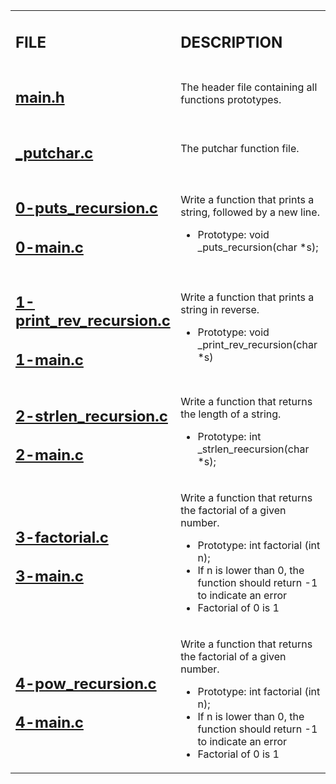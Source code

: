 <table>
    <tr>
        <td><h2><strong>FILE</strong></h2></td>
        <td><h2><strong>DESCRIPTION</strong></h2></td>
    </tr>
    <tr>
        <td><h2><a href="https://github.com/LivingDemonness28/alx-low_level_programming/blob/master/0x08-recursion/main.h" target="_blank">main.h</a></h2></td>
        <td>The header file containing all functions prototypes.</td>
    </tr>
    <tr>
        <td><h2><a href="https://github.com/LivingDemonness28/alx-low_level_programming/blob/master/0x08-recursion/_putchar.c" target="_blank">_putchar.c</a></h2></td>
        <td>The putchar function file.</td>
    </tr>
    <tr>
        <td>
            <h2><a href="https://github.com/LivingDemonness28/alx-low_level_programming/blob/master/0x08-recursion/0-puts_recursion.c" target="_blank">0-puts_recursion.c</a></h2>
            <h2><a href="https://github.com/LivingDemonness28/alx-low_level_programming/blob/master/0x08-recursion/0-main.c" target="_blank">0-main.c</a></h2>
        </td>
        <td>
            <p>Write a function that prints a string, followed by a new line.</p>
            <ul>
                <li>Prototype: void _puts_recursion(char *s);</li>
            </ul>
        </td>
    </tr>
    <tr>
        <td>
            <h2><a href="https://github.com/LivingDemonness28/alx-low_level_programming/blob/master/0x08-recursion/1-print_rev_recursion.c" target="_blank">1-print_rev_recursion.c</a></h2>
            <h2><a href="https://github.com/LivingDemonness28/alx-low_level_programming/blob/master/0x08-recursion/1-main.c" target="_blank">1-main.c</a></h2>
        </td>
        <td>
            <p>Write a function that prints a string in reverse.</p>
            <ul>
                <li>Prototype: void _print_rev_recursion(char *s)</li>
            </ul>
        </td>
    </tr>
    <tr>
        <td>
            <h2><a href="https://github.com/LivingDemonness28/alx-low_level_programming/blob/master/0x08-recursion/2-strlen_recursion.c" target="_blank">2-strlen_recursion.c</a></h2>
            <h2><a href="https://github.com/LivingDemonness28/alx-low_level_programming/blob/master/0x08-recursion/2-main.c" target="_blank">2-main.c</a></h2>
        </td>
        <td>
            <p>Write a function that returns the length of a string.</p>
            <ul>
                <li>Prototype: int _strlen_reecursion(char *s);</li>
            </ul>
        </td>
    </tr>
    <tr>
        <td>
            <h2><a href="https://github.com/LivingDemonness28/alx-low_level_programming/blob/master/0x08-recursion/3-factorial.c" target="_blank">3-factorial.c</a></h2>
            <h2><a href="https://github.com/LivingDemonness28/alx-low_level_programming/blob/master/0x08-recursion/3-main.c" target="_blank">3-main.c</a></h2>
        </td>
        <td>
            <p>Write a function that returns the factorial of a given number.</p>
            <ul>
                <li>Prototype: int factorial (int n);</li>
                <li>If n is lower than 0, the function should return -1 to indicate an error</li>
                <li>Factorial of 0 is 1</li>
            </ul>
        </td>
    </tr>
    <tr>
        <td>
            <h2><a href="https://github.com/LivingDemonness28/alx-low_level_programming/blob/master/0x08-recursion/4-pow_recursion.c" target="_blank">4-pow_recursion.c</a></h2>
            <h2><a href="https://github.com/LivingDemonness28/alx-low_level_programming/blob/master/0x08-recursion/4-main.c" target="_blank">4-main.c</a></h2>
        </td>
        <td>
            <p>Write a function that returns the factorial of a given number.</p>
            <ul>
                <li>Prototype: int factorial (int n);</li>
                <li>If n is lower than 0, the function should return -1 to indicate an error</li>
                <li>Factorial of 0 is 1</li>
            </ul>
        </td>
    </tr>
</table>